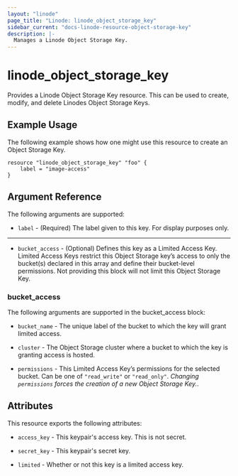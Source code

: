 ```yaml
---
layout: "linode"
page_title: "Linode: linode_object_storage_key"
sidebar_current: "docs-linode-resource-object-storage-key"
description: |-
  Manages a Linode Object Storage Key.
---
```


# linode\_object\_storage\_key

Provides a Linode Object Storage Key resource. This can be used to create, modify, and delete Linodes Object Storage Keys.

## Example Usage

The following example shows how one might use this resource to create an Object Storage Key.

```hcl
resource "linode_object_storage_key" "foo" {
    label = "image-access"
}

```

## Argument Reference

The following arguments are supported:

* `label` - (Required) The label given to this key. For display purposes only.

- - -

* `bucket_access` - (Optional) Defines this key as a Limited Access Key. Limited Access Keys restrict this Object Storage key’s access to only the bucket(s) declared in this array and define their bucket-level permissions. Not providing this block will not limit this Object Storage Key.

### bucket_access

The following arguments are supported in the bucket_access block:

* `bucket_name` - The unique label of the bucket to which the key will grant limited access.

* `cluster` - The Object Storage cluster where a bucket to which the key is granting access is hosted.

* `permissions` - This Limited Access Key’s permissions for the selected bucket. Can be one of `"read_write"` or `"read_only"`. *Changing `permissions` forces the creation of a new Object Storage Key.*.

## Attributes

This resource exports the following attributes:

* `access_key` - This keypair's access key. This is not secret.

* `secret_key` - This keypair's secret key.

* `limited` - Whether or not this key is a limited access key.
